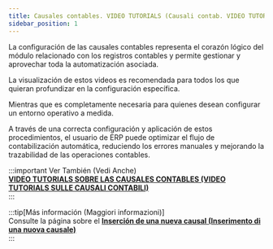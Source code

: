 ```yaml
---
title: Causales contables. VIDEO TUTORIALS (Causali contab. VIDEO TUTORIALS)
sidebar_position: 1
---
```


La configuración de las causales contables representa el corazón lógico del módulo relacionado con los registros contables y permite gestionar y aprovechar toda la automatización asociada.  

La visualización de estos videos es recomendada para todos los que quieran profundizar en la configuración específica.  

Mientras que es completamente necesaria para quienes desean configurar un entorno operativo a medida.  

A través de una correcta configuración y aplicación de estos procedimientos, el usuario de ERP puede optimizar el flujo de contabilización automática, reduciendo los errores manuales y mejorando la trazabilidad de las operaciones contables.  

:::important Ver También (Vedi Anche)  
[**VIDEO TUTORIALS SOBRE LAS CAUSALES CONTABLES (VIDEO TUTORIALS SULLE CAUSALI CONTABILI)**](/docs/video/finance/intro)  
:::  

:::tip[Más información (Maggiori informazioni)]  
Consulte la página sobre el [**Inserción de una nueva causal (Inserimento di una nuova causale)**](/docs/configurations/tables/finance/ledger-records-templates/insert-ledger-records-templates)  
:::